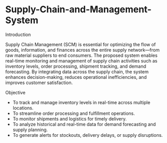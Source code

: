 # Supply-Chain-and-Management-System
Introduction

Supply Chain Management (SCM) is essential for optimizing the flow of goods, information, and finances across the entire supply network—from raw material suppliers to end consumers. The proposed system enables real-time monitoring and management of supply chain activities such as inventory levels, order processing, shipment tracking, and demand forecasting. By integrating data across the supply chain, the system enhances decision-making, reduces operational inefficiencies, and improves customer satisfaction.

 Objective

* To track and manage inventory levels in real-time across multiple locations.
* To streamline order processing and fulfillment operations.
* To monitor shipments and logistics for timely delivery.
* To analyze historical and real-time data for demand forecasting and supply planning.
* To generate alerts for stockouts, delivery delays, or supply disruptions.

